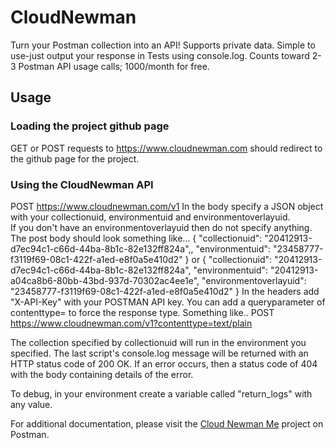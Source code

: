 # CloudNewman
Turn your Postman collection into an API! Supports private data. Simple to use-just output your response in Tests using console.log. Counts toward 2-3 Postman API usage calls; 1000/month for free.

## Usage
### Loading the project github page
GET or POST requests to https://www.cloudnewman.com should redirect to the github page for the project.

### Using the CloudNewman API
POST https://www.cloudnewman.com/v1
In the body specify a JSON object with your collectionuid, environmentuid and environmentoverlayuid.  
If you don't have an environmentoverlayuid then do not specify anything.
The post body should look something like...
{
    "collectionuid": "20412913-d7ec94c1-c66d-44ba-8b1c-82e132ff824a",,
    "environmentuid": "23458777-f3119f69-08c1-422f-a1ed-e8f0a5e410d2"
}
or
{
    "collectionuid": "20412913-d7ec94c1-c66d-44ba-8b1c-82e132ff824a",
    "environmentuid": "20412913-a04ca8b6-80bb-43bd-937d-70302ac4ee1e",
    "environmentoverlayuid": "23458777-f3119f69-08c1-422f-a1ed-e8f0a5e410d2"
}
In the headers add "X-API-Key" with your POSTMAN API key.
You can add a queryparameter of contenttype=<type> to force the response type. Something like..
POST https://www.cloudnewman.com/v1?contenttype=text/plain

The collection specified by collectionuid will run in the environment you specified.
The last script's console.log message will be returned with an HTTP status code of 200 OK.
If an error occurs, then a status code of 404 with the body containing details of the error.

To debug, in your environment create a variable called "return_logs" with any value.


For additional documentation, please visit the [Cloud Newman Me](https://www.postman.com/coolcats123/workspace/cloud-newman-me/overview) project on Postman.
